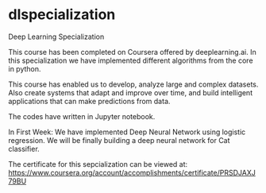 # dlspecialization
Deep Learning Specialization

This course has been completed on Coursera offered by deeplearning.ai. In this specialization we have implemented different algorithms from the core in python.

This course has enabled us to develop, analyze large and complex datasets. Also create systems that adapt and improve over time, and build intelligent applications that can make predictions from data.

The codes have written in Jupyter notebook.

In First Week: We have implemented Deep Neural Network using logistic regression. We will be finally building a deep neural network for Cat classifier.

The certificate for this sepcialization can be viewed at: https://www.coursera.org/account/accomplishments/certificate/PRSDJAXJ79BU
